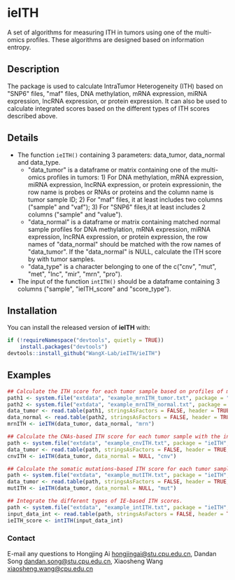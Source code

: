 # ieITH

A set of algorithms for measuring ITH in tumors using one of the multi-omics profiles. These algorithms are designed based on  information entropy. 

## Description

The package is used to calculate IntraTumor Heterogeneity (ITH) based on "SNP6" files, "maf" files, DNA methylation, mRNA expression, miRNA expression, lncRNA expression, or protein expression. It can also be used to calculate integrated scores based on the different types of ITH scores described above. 

## Details

- The  function `ieITH()` containing 3 parameters: data_tumor, data_normal and data_type.
    + "data_tumor" is a dataframe or matrix containing one of the multi-omics profiles in tumors: 1) For DNA methylation, mRNA expression, miRNA expression, lncRNA expression, or protein expressionin, the row name is probes or RNAs or proteins and the column name is tumor sample ID; 2) For "maf" files, it at least includes two columns ("sample" and "vaf"); 3) For "SNP6" files,it at least includes 2 columns ("sample" and "value").
    + "data_normal" is a dataframe or matrix containing matched normal sample profiles for DNA methylation, mRNA expression, miRNA expression, lncRNA expression, or protein expression, the row names of "data_normal" should be matched with the row names of "data_tumor". If the "data_normal" is NULL, calculate the ITH score by with tumor samples.
    + "data_type" is a character belonging to one of the c("cnv", "mut", "met", "lnc", "mir", "mrn", "pro").
- The input of the function `intITH()` should be a dataframe containing 3 columns ("sample", "ieITH_score" and "score_type").



## Installation

You can install the released version of **ieITH** with:

```R
if (!requireNamespace("devtools", quietly = TRUE))
    install.packages("devtools")
devtools::install_github("WangX-Lab/ieITH/ieITH")
```

## Examples

```R
## Calculate the ITH score for each tumor sample based on profiles of mRNA expression.
path1 <- system.file("extdata", "example_mrnITH_tumor.txt", package = "ieITH", mustWork = TRUE)
path2 <- system.file("extdata", "example_mrnITH_normal.txt", package = "ieITH", mustWork = TRUE)
data_tumor <- read.table(path1, stringsAsFactors = FALSE, header = TRUE, check.names = FALSE, sep = "\t", quote = "", row.names = 1)
data_normal <- read.table(path2, stringsAsFactors = FALSE, header = TRUE, check.names = FALSE, sep = "\t", quote = "", row.names = 1)
mrnITH <- ieITH(data_tumor, data_normal, "mrn")

## Calculate the CNAs-based ITH score for each tumor sample with the input of "SNP6" files.
path <- system.file("extdata", "example_cnvITH.txt", package = "ieITH", mustWork = TRUE)
data_tumor <- read.table(path, stringsAsFactors = FALSE, header = TRUE, check.names = FALSE, sep = "\t", quote = "")
cnvITH <- ieITH(data_tumor, data_normal = NULL, "cnv")

## Calculate the somatic mutations-based ITH score for each tumor sample with the input of "maf" files.
path <- system.file("extdata", "example_mutITH.txt", package = "ieITH", mustWork = TRUE)
data_tumor <- read.table(path, stringsAsFactors = FALSE, header = TRUE, check.names = FALSE, sep = "\t", quote = "")
mutITH <- ieITH(data_tumor, data_normal = NULL, "mut")

## Integrate the different types of IE-based ITH scores. 
path <- system.file("extdata", "example_intITH.txt", package = "ieITH", mustWork = TRUE)
input_data_int <- read.table(path, stringsAsFactors = FALSE, header = TRUE, check.names = FALSE, sep = "\t", quote = "")
ieITH_score <- intITH(input_data_int)
```

### Contact

E-mail any questions to Hongjing Ai <hongjingai@stu.cpu.edu.cn>, Dandan Song <dandan.song@stu.cpu.edu.cn>, Xiaosheng Wang <xiaosheng.wang@cpu.edu.cn>

